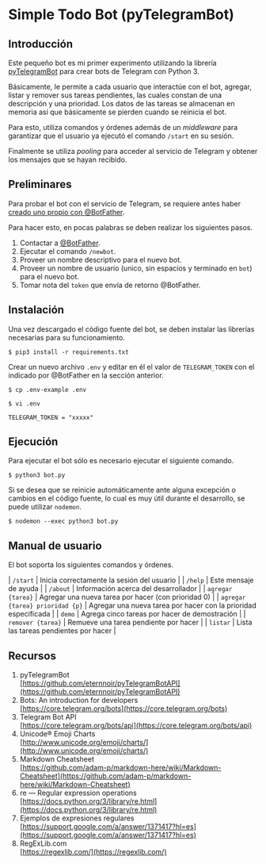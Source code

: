 # Simple Todo Bot (pyTelegramBot)

## Introducción

Este pequeño bot es mi primer experimento utilizando la librería [pyTelegramBot](https://github.com/eternnoir/pyTelegramBotAPI) para crear bots de Telegram con Python 3.

Básicamente, le permite a cada usuario que interactúe con el bot, agregar, listar y remover sus tareas pendientes, las cuales constan de una descripción y una prioridad.  Los datos de las tareas se almacenan en memoria así que básicamente se pierden cuando se reinicia el bot.

Para esto, utiliza comandos y órdenes además de un _middleware_ para garantizar que el usuario ya ejecutó el comando `/start` en su sesión.

Finalmente se utiliza _pooling_ para acceder al servicio de Telegram y obtener los mensajes que se hayan recibido.

## Preliminares

Para probar el bot con el servicio de Telegram, se requiere antes haber [creado uno propio con @BotFather](https://core.telegram.org/bots#creating-a-new-bot).

Para hacer esto, en pocas palabras se deben realizar los siguientes pasos.

 1. Contactar a [@BotFather](https://t.me/botfather).
 2. Ejecutar el comando `/newbot`.
 3. Proveer un nombre descriptivo para el nuevo bot.
 4. Proveer un nombre de usuario (unico, sin espacios y terminado en `bot`) para el nuevo bot.
 5. Tomar nota del `token` que envía de retorno @BotFather.

## Instalación

Una vez descargado el código fuente del bot, se deben instalar las librerías necesarias para su funcionamiento.

```
$ pip3 install -r requirements.txt
```

Crear un nuevo archivo `.env` y editar en él el valor de `TELEGRAM_TOKEN` con el indicado por @BotFather en la sección anterior.

```
$ cp .env-example .env

$ vi .env

TELEGRAM_TOKEN = "xxxxx"
```

## Ejecución

Para ejecutar el bot sólo es necesario ejecutar el siguiente comando.

```
$ python3 bot.py
```

Si se desea que se reinicie automáticamente ante alguna excepción o cambios en el código fuente, lo cual es muy útil durante el desarrollo, se puede utilizar `nodemon`.

```
$ nodemon --exec python3 bot.py
```

## Manual de usuario

El bot soporta los siguientes comandos y órdenes.

| `/start` | Inicia correctamente la sesión del usuario |
| `/help` | Este mensaje de ayuda |
| `/about` | Información acerca del desarrollador |
| `agregar {tarea}` | Agregar una nueva tarea por hacer (con prioridad 0) |
| `agregar {tarea} prioridad {p}` | Agregar una nueva tarea por hacer con la prioridad especificada |
| `demo` | Agrega cinco tareas por hacer de demostración |
| `remover {tarea}` | Remueve una tarea pendiente por hacer |
| `listar` | Lista las tareas pendientes por hacer |

## Recursos

 1. pyTelegramBot  
    [https://github.com/eternnoir/pyTelegramBotAPI](https://github.com/eternnoir/pyTelegramBotAPI)
 1. Bots: An introduction for developers  
    [https://core.telegram.org/bots](https://core.telegram.org/bots)
 1. Telegram Bot API  
    [https://core.telegram.org/bots/api](https://core.telegram.org/bots/api)
 1. Unicode® Emoji Charts  
    [http://www.unicode.org/emoji/charts/](http://www.unicode.org/emoji/charts/)
 1. Markdown Cheatsheet  
    [https://github.com/adam-p/markdown-here/wiki/Markdown-Cheatsheet](https://github.com/adam-p/markdown-here/wiki/Markdown-Cheatsheet)
 1. re — Regular expression operations  
    [https://docs.python.org/3/library/re.html](https://docs.python.org/3/library/re.html)
 1. Ejemplos de expresiones regulares  
    [https://support.google.com/a/answer/1371417?hl=es](https://support.google.com/a/answer/1371417?hl=es)
 2. RegExLib.com  
    [https://regexlib.com/](https://regexlib.com/)